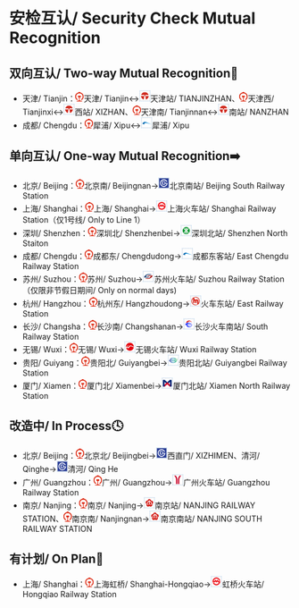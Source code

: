 # 安检互认/ Security Check Mutual Recognition

## 双向互认/ Two-way Mutual Recognition🔁

- 天津/ Tianjin：<img src="/images/CR.png" width="15" hegiht="15" alt="China Railway"/>天津/ Tianjin↔<img src="/images/city/tj.gif" width="20" hegiht="20"/>天津站/ TIANJINZHAN、<img src="/images/CR.png" width="15" hegiht="15" alt="China Railway"/>天津西/ Tianjinxi↔<img src="/images/city/tj.gif" width="20" hegiht="20"/>西站/ XIZHAN、<img src="/images/CR.png" width="15" hegiht="15" alt="China Railway"/>天津南/ Tianjinnan↔<img src="/images/city/tj.gif" width="20" hegiht="20"/>南站/ NANZHAN
- 成都/ Chengdu：<img src="/images/CR.png" width="15" hegiht="15" alt="China Railway"/>犀浦/ Xipu↔<img src="/images/city/cd.gif" width="20" hegiht="20"/>犀浦/ Xipu

## 单向互认/ One-way Mutual Recognition➡️

- 北京/ Beijing：<img src="/images/CR.png" width="15" hegiht="15" alt="China Railway"/>北京南/ Beijingnan→<img src="/images/city/bj.gif" width="20" hegiht="20"/>北京南站/ Beijing South Railway Station
- 上海/ Shanghai：<img src="/images/CR.png" width="15" hegiht="15" alt="China Railway"/>上海/ Shanghai→<img src="/images/city/sh.gif" width="20" hegiht="20"/>上海火车站/ Shanghai Railway Station（仅1号线/ Only to Line 1）
- 深圳/ Shenzhen：<img src="/images/CR.png" width="15" hegiht="15" alt="China Railway"/>深圳北/ Shenzhenbei→<img src="/images/city/sz.gif" width="20" hegiht="20"/>深圳北站/ Shenzhen North Staiton
- 成都/ Chengdu：<img src="/images/CR.png" width="15" hegiht="15" alt="China Railway"/>成都东/ Chengdudong→<img src="/images/city/cd.gif" width="20" hegiht="20"/>成都东客站/ East Chengdu Railway Station
- 苏州/ Suzhou：<img src="/images/CR.png" width="15" hegiht="15" alt="China Railway"/>苏州/ Suzhou→<img src="/images/city/suz.gif" width="20" hegiht="20"/>苏州火车站/ Suzhou Railway Station（仅限非节假日期间/ Only on normal days)
- 杭州/ Hangzhou：<img src="/images/CR.png" width="15" hegiht="15" alt="China Railway"/>杭州东/ Hangzhoudong→<img src="/images/city/hz.gif" width="20" hegiht="20"/>火车东站/ East Railway Station
- 长沙/ Changsha：<img src="/images/CR.png" width="15" hegiht="15" alt="China Railway"/>长沙南/ Changshanan→<img src="/images/city/cs.gif" width="20" hegiht="20"/>长沙火车南站/ South Railway Station
- 无锡/ Wuxi：<img src="/images/CR.png" width="15" hegiht="15" alt="China Railway"/>无锡/ Wuxi→<img src="/images/city/wx.gif" width="20" hegiht="20"/>无锡火车站/ Wuxi Railway Station
- 贵阳/ Guiyang：<img src="/images/CR.png" width="15" hegiht="15" alt="China Railway"/>贵阳北/ Guiyangbei→<img src="/images/city/gy.gif" width="20" hegiht="20"/>贵阳北站/ Guiyangbei Railway Station
- 厦门/ Xiamen：<img src="/images/CR.png" width="15" hegiht="15" alt="China Railway"/>厦门北/ Xiamenbei→<img src="/images/city/xm.gif" width="20" hegiht="20"/>厦门北站/ Xiamen North Railway Station

## 改造中/ In Process🕓

- 北京/ Beijing：<img src="/images/CR.png" width="15" hegiht="15" alt="China Railway"/>北京北/ Beijingbei→<img src="/images/city/bj.gif" width="20" hegiht="20"/>西直门/ XIZHIMEN、清河/ Qinghe→<img src="/images/city/bj.gif" width="20" hegiht="20"/>清河/ Qing He
- 广州/ Guangzhou：<img src="/images/CR.png" width="15" hegiht="15" alt="China Railway"/>广州/ Guangzhou→<img src="/images/city/gz.gif" width="20" hegiht="20"/>广州火车站/ Guangzhou Railway Station
- 南京/ Nanjing：<img src="/images/CR.png" width="15" hegiht="15" alt="China Railway"/>南京/ Nanjing→<img src="/images/city/nj.gif" width="20" hegiht="20"/>南京站/ NANJING RAILWAY STATION、<img src="/images/CR.png" width="15" hegiht="15" alt="China Railway"/>南京南/ Nanjingnan→<img src="/images/city/nj.gif" width="20" hegiht="20"/>南京南站/ NANJING SOUTH RAILWAY STATION

## 有计划/ On Plan📝
- 上海/ Shanghai：<img src="/images/CR.png" width="15" hegiht="15" alt="China Railway"/>上海虹桥/ Shanghai-Hongqiao→<img src="/images/city/sh.gif" width="20" hegiht="20"/>虹桥火车站/ Hongqiao Railway Station
